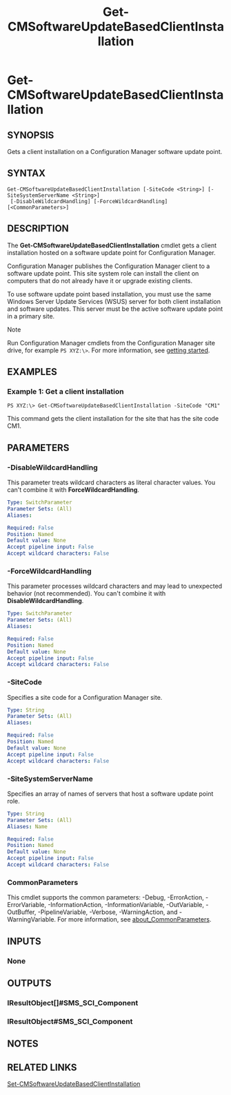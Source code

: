 ﻿---
description: Gets a client installation on a Configuration Manager software update point.
external help file: AdminUI.PS.dll-Help.xml
Module Name: ConfigurationManager
ms.date: 05/02/2019
schema: 2.0.0
title: Get-CMSoftwareUpdateBasedClientInstallation
---

# Get-CMSoftwareUpdateBasedClientInstallation

## SYNOPSIS
Gets a client installation on a Configuration Manager software update point.

## SYNTAX

```
Get-CMSoftwareUpdateBasedClientInstallation [-SiteCode <String>] [-SiteSystemServerName <String>]
 [-DisableWildcardHandling] [-ForceWildcardHandling] [<CommonParameters>]
```

## DESCRIPTION
The **Get-CMSoftwareUpdateBasedClientInstallation** cmdlet gets a client installation hosted on a software update point for Configuration Manager.

Configuration Manager publishes the Configuration Manager client to a software update point.
This site system role can install the client on computers that do not already have it or upgrade existing clients.

To use software update point based installation, you must use the same Windows Server Update Services (WSUS) server for both client installation and software updates.
This server must be the active software update point in a primary site.

> [!NOTE]
> Run Configuration Manager cmdlets from the Configuration Manager site drive, for example `PS XYZ:\>`. For more information, see [getting started](/powershell/sccm/overview).

## EXAMPLES

### Example 1: Get a client installation
```
PS XYZ:\> Get-CMSoftwareUpdateBasedClientInstallation -SiteCode "CM1"
```

This command gets the client installation for the site that has the site code CM1.

## PARAMETERS

### -DisableWildcardHandling

This parameter treats wildcard characters as literal character values. You can't combine it with **ForceWildcardHandling**.

```yaml
Type: SwitchParameter
Parameter Sets: (All)
Aliases:

Required: False
Position: Named
Default value: None
Accept pipeline input: False
Accept wildcard characters: False
```

### -ForceWildcardHandling

This parameter processes wildcard characters and may lead to unexpected behavior (not recommended). You can't combine it with **DisableWildcardHandling**.

```yaml
Type: SwitchParameter
Parameter Sets: (All)
Aliases:

Required: False
Position: Named
Default value: None
Accept pipeline input: False
Accept wildcard characters: False
```

### -SiteCode
Specifies a site code for a Configuration Manager site.

```yaml
Type: String
Parameter Sets: (All)
Aliases:

Required: False
Position: Named
Default value: None
Accept pipeline input: False
Accept wildcard characters: False
```

### -SiteSystemServerName
Specifies an array of names of servers that host a software update point role.

```yaml
Type: String
Parameter Sets: (All)
Aliases: Name

Required: False
Position: Named
Default value: None
Accept pipeline input: False
Accept wildcard characters: False
```

### CommonParameters
This cmdlet supports the common parameters: -Debug, -ErrorAction, -ErrorVariable, -InformationAction, -InformationVariable, -OutVariable, -OutBuffer, -PipelineVariable, -Verbose, -WarningAction, and -WarningVariable. For more information, see [about_CommonParameters](http://go.microsoft.com/fwlink/?LinkID=113216).

## INPUTS

### None

## OUTPUTS

### IResultObject[]#SMS_SCI_Component

### IResultObject#SMS_SCI_Component

## NOTES

## RELATED LINKS

[Set-CMSoftwareUpdateBasedClientInstallation](Set-CMSoftwareUpdateBasedClientInstallation.md)


